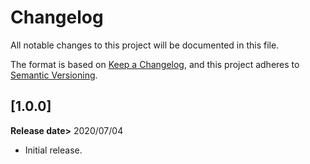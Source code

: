 # Changelog

All notable changes to this project will be documented in this file.

The format is based on [Keep a Changelog][1],
and this project adheres to [Semantic Versioning][2].

## [1.0.0]
**Release date>** 2020/07/04

- Initial release.


[1]: <https://keepachangelog.com/en/1.0.0/>
[2]: <https://semver.org/spec/v2.0.0.htm>